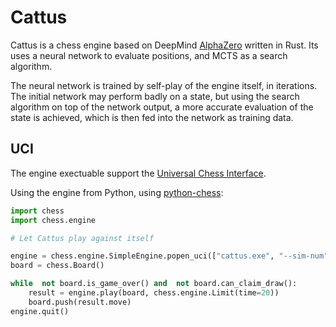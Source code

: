 # Cattus

Cattus is a chess engine based on DeepMind [AlphaZero](https://www.deepmind.com/blog/alphazero-shedding-new-light-on-chess-shogi-and-go) written in Rust. Its uses a neural network to evaluate positions, and MCTS as a search algorithm.

The neural network is trained by self-play of the engine itself, in iterations. The initial network may perform badly on a state, but using the search algorithm on top of the network output, a more accurate evaluation of the state is achieved, which is then fed into the network as training data.

## UCI

The engine exectuable support the [Universal Chess Interface](https://en.wikipedia.org/wiki/Universal_Chess_Interface).

Using the engine from Python, using [python-chess](https://pypi.org/project/python-chess/0.15.0/):
```python
import chess
import chess.engine

# Let Cattus play against itself

engine = chess.engine.SimpleEngine.popen_uci(["cattus.exe", "--sim-num", "10000"])
board = chess.Board()

while  not board.is_game_over() and  not board.can_claim_draw():
	result = engine.play(board, chess.engine.Limit(time=20))
	board.push(result.move)
engine.quit()
```
